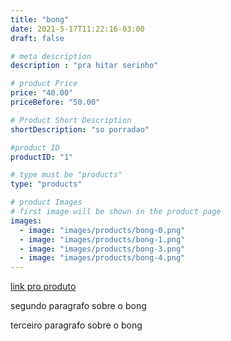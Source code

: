 ```yaml
---
title: "bong"
date: 2021-5-17T11:22:16-03:00
draft: false

# meta description
description : "pra hitar serinho"

# product Price
price: "40.00"
priceBefore: "50.00"

# Product Short Description
shortDescription: "so porradao"

#product ID
productID: "1"

# type must be "products"
type: "products"

# product Images
# first image will be shown in the product page
images:
  - image: "images/products/bong-0.png"
  - image: "images/products/bong-1.png"
  - image: "images/products/bong-3.png"
  - image: "images/products/bong-4.png"
---
```


[link pro produto](https://duckduckgo.com)

segundo paragrafo sobre o bong 

terceiro paragrafo sobre o bong
